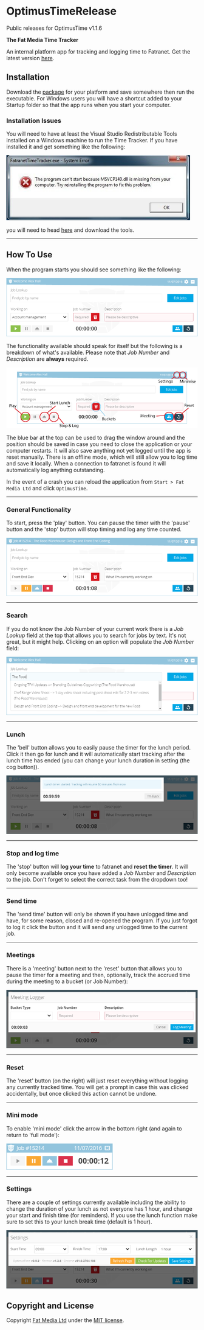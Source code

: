 # OptimusTimeRelease

Public releases for OptimusTime v1.1.6

**The Fat Media Time Tracker**

An internal platform app for tracking and logging time to Fatranet. Get the latest version [here](https://github.com/FatMedia/OptimusTimeRelease/releases/latest).


## Installation

Download the [package](https://github.com/FatMedia/OptimusTimeRelease/releases/latest) for your platform and save somewhere then run the executable. For Windows users you will have a shortcut added to your Startup folder so that the app runs when you start your computer.


### Installation Issues

You will need to have at least the Visual Studio Redistributable Tools installed on a Windows machine to run the Time Tracker. If you have installed it and get something like the following:

![Time Tracker Error](instructions/error.jpg "Windows .dll Error")

you will need to head [here](https://www.microsoft.com/en-us/download/details.aspx?id=48145) and download the tools.

---

## How To Use

When the program starts you should see something like the following:

![Time Tracker Overview](instructions/overview.png "Main Time Tracking screen")

The functionality available should speak for itself but the following is a breakdown of what's available. Please note that *Job Number* and *Description* are **always** required.

![Time Tracker Annotation](instructions/annotated.png "Main Time Tracking screen: annotated")

The blue bar at the top can be used to drag the window around and the position should be saved in case you need to close the application or your computer restarts. It will also save anything not yet logged until the app is reset manually. There is an offline mode, which will still allow you to log time and save it locally. When a connection to fatranet is found it will automatically log anything outstanding.

In the event of a crash you can reload the application from `Start > Fat Media Ltd` and click `OptimusTime`.

---

### General Functionality

To start, press the 'play' button. You can pause the timer with the 'pause' button and the 'stop' button will stop timing and log any time counted.

![Time Tracker Timing](instructions/timing.png "Main Time Tracking screen timing")

---

### Search

If you do not know the Job Number of your current work there is a *Job Lookup* field at the top that allows you to search for jobs by text. It's not great, but it might help. Clicking on an option will populate the *Job Number* field:

![Quicksearch](instructions/search.png "Quicksearch")

---

### Lunch

The 'bell' button allows you to easily pause the timer for the lunch period. Click it then go for lunch and it will automatically start tracking after the lunch time has ended (you can change your lunch duration in setting (the cog button)).

![Lunch popup](instructions/lunch.png "Lunch Popup")

---

### Stop and log time

The 'stop' button will **log your time** to fatranet and **reset the timer**. It will only become available once you have added a *Job Number* and *Description* to the job. Don't forget to select the correct task from the dropdown too!

---

### Send time

The 'send time' button will only be shown if you have unlogged time and have, for some reason, closed and re-opened the program. If you just forgot to log it click the button and it will send any unlogged time to the current job.

---

### Meetings

There is a 'meeting' button next to the 'reset' button that allows you to pause the timer for a meeting and then, optionally, track the accrued time during the meeting to a bucket (or Job Number):

![Meeting mode](instructions/meeting.png "Meeting Mode")

---

### Reset

The 'reset' button (on the right) will just reset everything without logging any currently tracked time. You will get a prompt in case this was clicked accidentally, but once clicked this action cannot be undone.

---

### Mini mode

To enable 'mini mode' click the arrow in the bottom right (and again to return to 'full mode'):

![Mini mode](instructions/mini.png "Mini Mode")

---

### Settings

There are a couple of settings currently available including the ability to change the duration of your lunch as not everyone has 1 hour, and change your start and finish time (for reminders). If you use the lunch function make sure to set this to your lunch break time (default is 1 hour).

![Lunch popup](instructions/settings.png "Settings example")

## Copyright and License

Copyright [Fat Media Ltd](http://www.fatmedia.co.uk) under the [MIT license](LICENSE.md).

